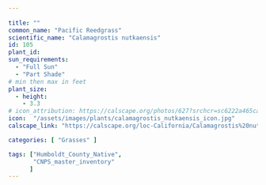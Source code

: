 ```yaml
---
 
title: ""
common_name: "Pacific Reedgrass"
scientific_name: "Calamagrostis nutkaensis"
id: 105 
plant_id: 
sun_requirements:
  - "Full Sun"
  - "Part Shade"
# min then max in feet
plant_size:
  - height: 
    - 3.3
# icon_attribution: https://calscape.org/photos/627?srchcr=sc6222a465ca456
icon:  "/assets/images/plants/calamagrostis_nutkaensis_icon.jpg"
calscape_link: "https://calscape.org/loc-California/Calamagrostis%20nutkaensis(%20)" 

categories: [ "Grasses" ]

tags: ["Humboldt_County_Native",
       "CNPS_master_inventory"
      ]
---
```



